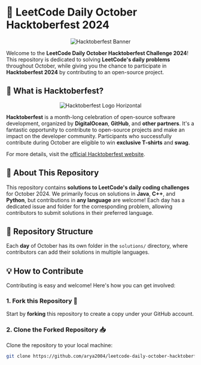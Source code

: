 # 🎉 LeetCode Daily October Hacktoberfest 2024

<div align="center">
  <img src="https://github.com/user-attachments/assets/e05e9e38-f774-4d29-8121-098cdff8fd69" alt="Hacktoberfest Banner" />
</div>

Welcome to the **LeetCode Daily October Hacktoberfest Challenge 2024**! This repository is dedicated to solving **LeetCode's daily problems** throughout October, while giving you the chance to participate in **Hacktoberfest 2024** by contributing to an open-source project. 

## 🌟 What is Hacktoberfest?

<div align="center">
  <img src="https://github.com/user-attachments/assets/94d07de4-5f01-49e4-a6bc-dc290167768b" alt="Hacktoberfest Logo Horizontal" />
</div>

**Hacktoberfest** is a month-long celebration of open-source software development, organized by **DigitalOcean**, **GitHub**, and **other partners**. It's a fantastic opportunity to contribute to open-source projects and make an impact on the developer community. Participants who successfully contribute during October are eligible to win **exclusive T-shirts** and **swag**.

For more details, visit the [official Hacktoberfest website](https://hacktoberfest.com).

## 🚀 About This Repository

This repository contains **solutions to LeetCode's daily coding challenges** for October 2024. We primarily focus on solutions in **Java**, **C++**, and **Python**, but contributions in **any language** are welcome! Each day has a dedicated issue and folder for the corresponding problem, allowing contributors to submit solutions in their preferred language.

## 📂 Repository Structure

Each **day** of October has its own folder in the `solutions/` directory, where contributors can add their solutions in multiple languages. 

## 💡 How to Contribute

Contributing is easy and welcome! Here's how you can get involved:

### 1. Fork this Repository 🍴

Start by **forking** this repository to create a copy under your GitHub account.

### 2. Clone the Forked Repository 📥

Clone the repository to your local machine:

```bash
git clone https://github.com/arya2004/leetcode-daily-october-hacktoberfest-2024.git

